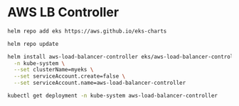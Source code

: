 # AWS LB Controller

```bash
helm repo add eks https://aws.github.io/eks-charts
```

```bash
helm repo update
```

```bash
helm install aws-load-balancer-controller eks/aws-load-balancer-controller \
  -n kube-system \
  --set clusterName=myeks \
  --set serviceAccount.create=false \
  --set serviceAccount.name=aws-load-balancer-controller
```

```bash
kubectl get deployment -n kube-system aws-load-balancer-controller
```

